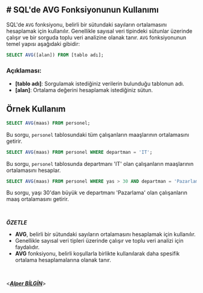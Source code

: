 ## **# SQL'de AVG Fonksiyonunun Kullanımı**

SQL'de `AVG` fonksiyonu, belirli bir sütundaki sayıların ortalamasını hesaplamak için kullanılır. Genellikle sayısal veri tipindeki sütunlar üzerinde çalışır ve bir sorguda toplu veri analizine olanak tanır. `AVG` fonksiyonunun temel yapısı aşağıdaki gibidir:

```sql
SELECT AVG([alan]) FROM [tablo adı];
```

### Açıklaması:

- **[tablo adı]**: Sorgulamak istediğiniz verilerin bulunduğu tablonun adı.
- **[alan]**: Ortalama değerini hesaplamak istediğiniz sütun.

## Örnek Kullanım

```sql
SELECT AVG(maas) FROM personel;
```

Bu sorgu, `personel` tablosundaki tüm çalışanların maaşlarının ortalamasını getirir.

```sql
SELECT AVG(maas) FROM personel WHERE departman = 'IT';
```

Bu sorgu, `personel` tablosunda departmanı 'IT' olan çalışanların maaşlarının ortalamasını hesaplar.

```sql
SELECT AVG(maas) FROM personel WHERE yas > 30 AND departman = 'Pazarlama';
```

Bu sorgu, yaşı 30'dan büyük ve departmanı 'Pazarlama' olan çalışanların maaş ortalamasını getirir.

&nbsp;

**_ÖZETLE_**

- **AVG**, belirli bir sütundaki sayıların ortalamasını hesaplamak için kullanılır.
- Genellikle sayısal veri tipleri üzerinde çalışır ve toplu veri analizi için faydalıdır.
- **AVG** fonksiyonu, belirli koşullarla birlikte kullanılarak daha spesifik ortalama hesaplamalarına olanak tanır.
  &nbsp;

&nbsp;

<**_[Alper BİLGİN](https://github.com/DREAXS)_**>
